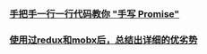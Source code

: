 ### [手把手一行一行代码教你 "手写 Promise"](https://mp.weixin.qq.com/s/XTBS7Wvw_uogPOyXEHJ_8g)

### [使用过redux和mobx后，总结出详细的优劣势](https://mp.weixin.qq.com/s/LQBtBb2Dth8z2-ePgh1i_A)
